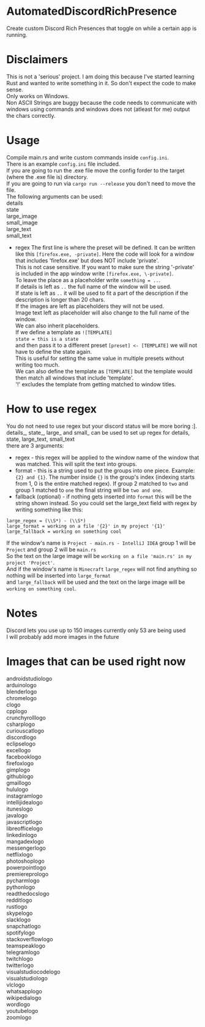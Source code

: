 # AutomatedDiscordRichPresence
Create custom Discord Rich Presences that toggle on while a certain app is running.  
# Disclaimers
This is not a 'serious' project. I am doing this because I've started learning Rust and wanted to write something in it. So don't expect the code to make sense.  
Only works on Windows.  
Non ASCII Strings are buggy because the code needs to communicate with windows using commands and windows does not (atleast for me) output the chars correctly.  
# Usage
Compile main.rs and write custom commands inside `config.ini`.  
There is an example `config.ini` file included.  
If you are going to run the .exe file move the config forder to the target (where the .exe file is) directory.  
If you are going to run via `cargo run --release` you don't need to move the file.  
The following arguments can be used:  
 details  
 state  
 large_image  
 small_image  
 large_text   
 small_text  
 + regex
The first line is where the preset will be defined. It can be written like this `[firefox.exe, -private]`.
Here the code will look for a window that includes 'firefox.exe' but does NOT include 'private'.  
This is not case sensitive. 
If you want to make sure the string '-private' is included in the app window write `[firefox.exe, \-private]`.  
To leave the place as a placeholder write `something = ..`.  
If details is left as `..` the full name of the window will be used.  
If state is left as `..` it will be used to fit a part of the description if the description is longer than 20 chars.  
If the images are left as placeholders they will not be used.  
Image text left as placeholder will also change to the full name of the window.  
We can also inherit placeholders.  
If we define a template as `![TEMPLATE]`  
`state = this is a state`  
and then pass it to a different preset `[preset] <- [TEMPLATE]` we will not have to define the state again.  
This is useful for setting the same value in multiple presets without writing too much.  
We can also define the template as `[TEMPLATE]` but the template would then match all windows that include 'template'.  
'!' excludes the template from getting matched to window titles.
# How to use regex
You do not need to use regex but your discord status will be more boring :].  
details_, state_, large_ and small_ can be used to set up regex for details, state, large_text, small_text  
there are 3 arguments:  
 * regex - this regex will be applied to the window name of the window that was matched. This will split the text into groups.
 * format - this is a string used to put the groups into one piece. Example: `{2} and {1}`. The number inside `{}` is the group's index (indexing starts from 1, 0 is the entire matched regex). If group 2 matched to `two` and group 1 matched to `one` the final string will be `two and one`.
 * fallback (optional) - if nothing gets inserted into `format` this will be the string shown instead.
So you could set the large_text field with regex by writing something like this:  
```
large_regex = (\\S*) - (\\S*)
large_format = working on a file '{2}' in my project '{1}'
large_fallback = working on something cool
```
If the window's name is `Project - main.rs - IntelliJ IDEA` group 1 will be `Project` and group 2 will be `main.rs`  
So the text on the large image will be `working on a file 'main.rs' in my project 'Project'`.  
And if the window's name is `Minecraft` `large_regex` will not find anything so nothing will be inserted into `large_format`  
and `large_fallback` will be used and the text on the large image will be `working on something cool`.
# Notes
Discord lets you use up to 150 images currently only 53 are being used  
I will probably add more images in the future  
# Images that can be used right now
androidstudiologo  
arduinologo  
blenderlogo  
chromelogo  
clogo  
cpplogo  
crunchyrolllogo  
csharplogo  
curiouscatlogo  
discordlogo  
eclipselogo  
excellogo  
facebooklogo  
firefoxlogo  
gimplogo  
githublogo  
gmaillogo  
hululogo  
instagramlogo  
intellijidealogo  
ituneslogo  
javalogo  
javascriptlogo  
libreofficelogo  
linkedinlogo  
mangadexlogo  
messengerlogo  
netflixlogo  
photoshoplogo  
powerpointlogo  
premiereprologo  
pycharmlogo  
pythonlogo  
readthedocslogo  
redditlogo  
rustlogo  
skypelogo  
slacklogo  
snapchatlogo  
spotifylogo  
stackoverflowlogo  
teamspeaklogo  
telegramlogo  
twitchlogo  
twitterlogo  
visualstudiocodelogo  
visualstudiologo  
vlclogo  
whatsapplogo  
wikipedialogo  
wordlogo  
youtubelogo  
zoomlogo  
